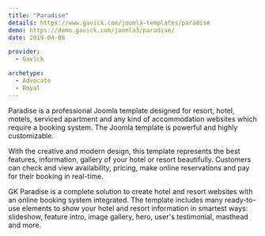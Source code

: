 ```yaml
---
title: "Paradise"
details: https://www.gavick.com/joomla-templates/paradise
demo: https://demo.gavick.com/joomla3/paradise/
date: 2019-04-08

provider:
  - Gavick

archetype:
  - Advocate
  - Royal
---
```


Paradise is a professional Joomla template designed for resort, hotel, motels, serviced apartment and any kind of accommodation websites which require a booking system. The Joomla template is powerful and highly customizable.

With the creative and modern design, this template represents the best features, information, gallery of your hotel or resort beautifully. Customers can check and view availability, pricing, make online reservations and pay for their booking in real-time.

GK Paradise is a complete solution to create hotel and resort websites with an online booking system integrated. The template includes many ready-to-use elements to show your hotel and resort information in smartest ways: slideshow, feature intro, image gallery, hero, user's testimonial, masthead and more.
